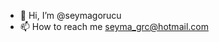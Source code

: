 - 👋 Hi, I’m @seymagorucu
- 📫 How to reach me seyma_grc@hotmail.com

<!---
seymagorucu/seymagorucu is a ✨ special ✨ repository because its `README.md` (this file) appears on your GitHub profile.
You can click the Preview link to take a look at your changes.
--->
